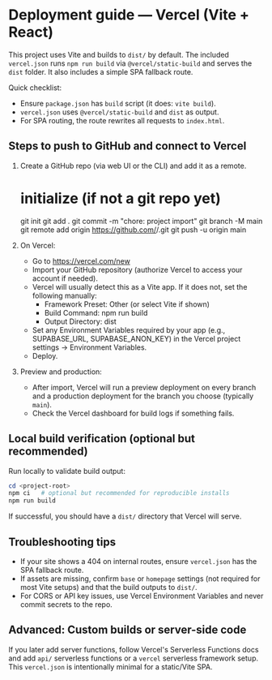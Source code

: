 # Deployment guide — Vercel (Vite + React)

This project uses Vite and builds to `dist/` by default. The included `vercel.json` runs `npm run build` via `@vercel/static-build` and serves the `dist` folder. It also includes a simple SPA fallback route.

Quick checklist:

- Ensure `package.json` has `build` script (it does: `vite build`).
- `vercel.json` uses `@vercel/static-build` and `dist` as output.
- For SPA routing, the route rewrites all requests to `index.html`.

Steps to push to GitHub and connect to Vercel
-------------------------------------------------

1. Create a GitHub repo (via web UI or the CLI) and add it as a remote.

   # initialize (if not a git repo yet)
   git init
   git add .
   git commit -m "chore: project import"
   git branch -M main
   git remote add origin https://github.com/<your-username>/<your-repo>.git
   git push -u origin main

2. On Vercel:
   - Go to https://vercel.com/new
   - Import your GitHub repository (authorize Vercel to access your account if needed).
   - Vercel will usually detect this as a Vite app. If it does not, set the following manually:
     - Framework Preset: Other (or select Vite if shown)
     - Build Command: npm run build
     - Output Directory: dist
   - Set any Environment Variables required by your app (e.g., SUPABASE_URL, SUPABASE_ANON_KEY) in the Vercel project settings → Environment Variables.
   - Deploy.

3. Preview and production:
   - After import, Vercel will run a preview deployment on every branch and a production deployment for the branch you choose (typically `main`).
   - Check the Vercel dashboard for build logs if something fails.

Local build verification (optional but recommended)
-------------------------------------------------

Run locally to validate build output:

```powershell
cd <project-root>
npm ci   # optional but recommended for reproducible installs
npm run build
```

If successful, you should have a `dist/` directory that Vercel will serve.

Troubleshooting tips
--------------------
- If your site shows a 404 on internal routes, ensure `vercel.json` has the SPA fallback route.
- If assets are missing, confirm `base` or `homepage` settings (not required for most Vite setups) and that the build outputs to `dist/`.
- For CORS or API key issues, use Vercel Environment Variables and never commit secrets to the repo.

Advanced: Custom builds or server-side code
------------------------------------------
If you later add server functions, follow Vercel's Serverless Functions docs and add `api/` serverless functions or a `vercel` serverless framework setup. This `vercel.json` is intentionally minimal for a static/Vite SPA.
